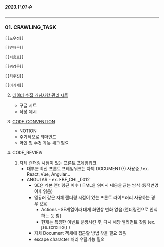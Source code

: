 
##### 2023.11.01 수

---

### 01. CRAWLING_TASK
	
	[[노우정]]

	[[변재우]]

	[[서용호]]

	[[위강은]]

	[[최우진]] 

	[[이기세]]

02. [데이터 수집 개선사항 관리 시트](https://docs.google.com/spreadsheets/d/1hzfj9y8lSPy5eplOKX50IKlCoEuUKZI_TaJT-OlgqBk/edit#gid=1495740114) 
	- 구글 시트 
	- 작성 예시

03. [CODE_CONVENTION](https://www.notion.so/05-CODE_CONVENTION-d2bf9022dfaf42a2a7fca341d99fa1b6?pvs=4)
	- NOTION
	- 주기적으로 리마인드
	- 확인 및 수정 가능 체크 필요

04. CODE_REVIEW

	1. 자체 랜더링 시점이 있는 프론트 프레임워크
		- 대부분 최신 프론트 프레임워크는 자체 DOCUMENT(?) 사용중 / ex. React, Vue, Angular...
		- ANGULAR - ex. KBF_CHL_D012
			- SE은 기본 랜더링된 이후 HTML을 읽어서 내용을 긁는 방식 (동적변경 이후 읽음)
			- 엥귤러 같은 자체 랜더링 시점이 있는 프론트 라이브러리 사용하는 경우 있음
				- Actions - SE계열이라 대개 화면상 변화 없음 (랜더링전으로 인식하는 듯 함)
				- 현재는 특정한 이벤트 발생시킨 후, 다시 해당 엘리먼트 찾음 (ex. jse.scrollTo() )
			- 자체 Document 객체에 접근할 방법 찾을 필요 있음
			- escape character 처리 유틸기능 필요